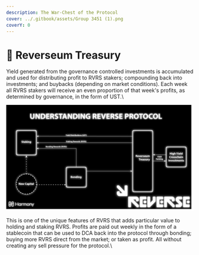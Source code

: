 ```yaml
---
description: The War-Chest of the Protocol
cover: ../.gitbook/assets/Group 3451 (1).png
coverY: 0
---
```


# 🏦 Reverseum Treasury

Yield generated from the governance controlled investments is accumulated and used for distributing profit to RVRS stakers; compounding back into investments; and buybacks (depending on market conditions). Each week all RVRS stakers will receive an even proportion of that week's profits, as determined by governance, in the form of UST.\


![](<../.gitbook/assets/Asset 5.png>)

This is one of the unique features of RVRS that adds particular value to holding and staking RVRS. Profits are paid out weekly in the form of a stablecoin that can be used to DCA back into the protocol through bonding; buying more RVRS direct from the market; or taken as profit. All without creating any sell pressure for the protocol.\


